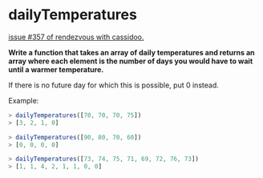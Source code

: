 # dailyTemperatures

[issue #357 of rendezvous with cassidoo.](https://buttondown.email/cassidoo/archive/dont-let-the-past-steal-your-present-cherrie/)

**Write a function that takes an array of daily temperatures and
returns an array where each element is the number of days you
would have to wait until a warmer temperature.**

If there is no future day for which this is possible, put 0 instead.

Example:

```ts
> dailyTemperatures([70, 70, 70, 75])
> [3, 2, 1, 0]

> dailyTemperatures([90, 80, 70, 60])
> [0, 0, 0, 0]

> dailyTemperatures([73, 74, 75, 71, 69, 72, 76, 73])
> [1, 1, 4, 2, 1, 1, 0, 0]
```
